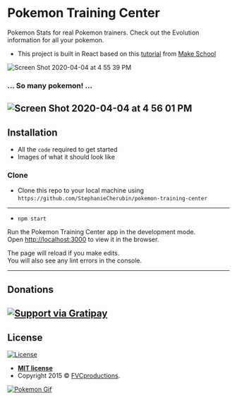 # Pokemon Training Center

Pokemon Stats for real Pokemon trainers. Check out the Evolution information for all your pokemon. 
- This project is built in React based on this [tutorial](https://www.makeschool.com/academy/track/standalone/react-fundamentals-vm0/setting-up-react) from [Make School](http://makeschool.com)

![Screen Shot 2020-04-04 at 4 55 39 PM](https://user-images.githubusercontent.com/26418542/78461273-8b731080-7695-11ea-80af-95ac545d5562.png)

### ... So many pokemon! ...

![Screen Shot 2020-04-04 at 4 56 01 PM](https://user-images.githubusercontent.com/26418542/78461414-a85c1380-7696-11ea-9d9a-1fa4cedb7b66.png)
---

## Installation

- All the `code` required to get started
- Images of what it should look like

### Clone

- Clone this repo to your local machine using `https://github.com/StephanieCherubin/pokemon-training-center`
---
- `npm start`

Run the Pokemon Training Center app in the development mode.  
Open [http://localhost:3000](http://localhost:3000) to view it in the browser.

The page will reload if you make edits.  
You will also see any lint errors in the console.

---

## Donations
[![Support via Gratipay](https://cdn.rawgit.com/gratipay/gratipay-badge/2.3.0/dist/gratipay.png)](https://gratipay.com/fvcproductions/)
---

## License

[![License](http://img.shields.io/:license-mit-blue.svg?style=flat-square)](http://badges.mit-license.org)

- **[MIT license](http://opensource.org/licenses/mit-license.php)**
- Copyright 2015 © <a href="http://fvcproductions.com" target="_blank">FVCproductions</a>.

[![Pokemon Gif](https://media.giphy.com/media/vsyKKf1t22nmw/giphy.gif)]()
